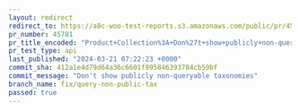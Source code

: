 ```yaml
---
layout: redirect
redirect_to: https://a8c-woo-test-reports.s3.amazonaws.com/public/pr/45781/api/index.html
pr_number: 45781
pr_title_encoded: "Product+Collection%3A+Don%27t+show+publicly+non-queryable+taxonomies"
pr_test_type: api
last_published: "2024-03-21 07:22:23 +0000"
commit_sha: 412a1e4d79d64a36c6601f895846393784cb59bf
commit_message: "Don't show publicly non-queryable taxonomies"
branch_name: fix/query-non-public-tax
passed: true
---
```

